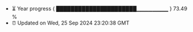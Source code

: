 - ⏳ Year progress { ██████████████████████▁▁▁▁▁▁▁▁ } 73.49 %
- ⏰ Updated on Wed, 25 Sep 2024 23:20:38 GMT

